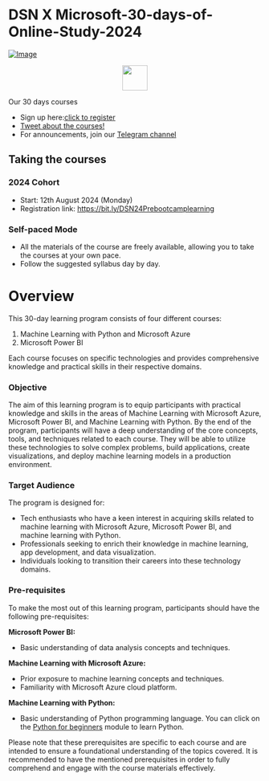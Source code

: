 # DSN X Microsoft-30-days-of-Online-Study-2024

[![Image](https://github.com/DataScienceNigeria/DSN-50-days-of-learning-2023/blob/main/images/MicrosoftTeams-image%20(15).png?raw=true)]()


<p align="center">
  <a href="https://bit.ly/DSN24Prebootcamplearning">
    <img src="https://github.com/DataScienceNigeria/DSN-50-days-of-learning-2023/blob/main/images/185755203-17945fd1-6b64-46f2-8377-1011dcb1a444.png?raw=true" height="50" style="max-width: 100%;">
  </a>
</p>

Our 30 days courses
- Sign up here:[click to register](https://t.co/5ayemRWgmE)
- [Tweet about the courses!](https://twitter.com/intent/tweet?text=Join%20the%2030%20Days%20of%20Learning%20organized%20by%20%40dsn_ai_network%20and%20level%20up%20your%20Skills%0A%0ACourses%3A%0AMicrosoft%20Power%20BI%0AMachine%20Learning%20with%20Python%20and%20Azure%0A%0ADon%27t%20miss%20out%20on%20this%20amazing%20opportunity%21%20Register%20here%3A%20bit.ly%2FDSN24Prebootcamplearning%20%2330daysLearning)
- For announcements, join our [Telegram channel](https://t.me/+YvF8TQvmYmRhNjdk)

## Taking the courses

### 2024 Cohort
- Start: 12th August 2024 (Monday)
- Registration link: https://bit.ly/DSN24Prebootcamplearning

### Self-paced Mode

- All the materials of the course are freely available, allowing you to take the courses at your own pace.
- Follow the suggested syllabus day by day.


# Overview

This 30-day learning program consists of four different courses: 

1. Machine Learning with  Python and Microsoft Azure
2. Microsoft Power BI

Each course focuses on specific technologies and provides comprehensive knowledge and practical skills in their respective domains.

### Objective

The aim of this learning program is to equip participants with practical knowledge and skills in the areas of Machine Learning with Microsoft Azure, Microsoft Power BI, and Machine Learning with Python. By the end of the program, participants will have a deep understanding of the core concepts, tools, and techniques related to each course. They will be able to utilize these technologies to solve complex problems, build applications, create visualizations, and deploy machine learning models in a production environment.

### Target Audience

The program is designed for:
- Tech enthusiasts who have a keen interest in acquiring skills related to machine learning with Microsoft Azure, Microsoft Power BI, and machine learning with Python.
- Professionals seeking to enrich their knowledge in machine learning, app development, and data visualization.
- Individuals looking to transition their careers into these technology domains.

### Pre-requisites

To make the most out of this learning program, participants should have the following pre-requisites:

**Microsoft Power BI:**
- Basic understanding of data analysis concepts and techniques.

**Machine Learning with Microsoft Azure:**
- Prior exposure to machine learning concepts and techniques.
- Familiarity with Microsoft Azure cloud platform.

**Machine Learning with Python:**
- Basic understanding of Python programming language. You can click on the [Python for beginners](https://learn.microsoft.com/en-us/training/paths/beginner-python/) module to learn Python.

Please note that these prerequisites are specific to each course and are intended to ensure a foundational understanding of the topics covered. It is recommended to have the mentioned prerequisites in order to fully comprehend and engage with the course materials effectively.




